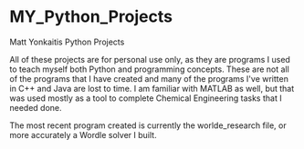 # MY_Python_Projects
Matt Yonkaitis Python Projects


All of these projects are for personal use only, as they are programs I used to teach myself both Python and programming concepts.
These are not all of the programs that I have created and many of the programs I've written in C++ and Java are lost to time. I am familiar with MATLAB as well, but that 
was used mostly as a tool to complete Chemical Engineering tasks that I needed done.

The most recent program created is currently the worlde_research file, or more accurately a Wordle solver I built.
